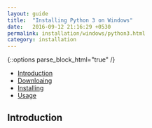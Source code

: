 ```yaml
---
layout: guide
title:  "Installing Python 3 on Windows"
date:   2016-09-12 21:16:29 +0530
permalink: installation/windows/python3.html
category: installation
---
```


{::options parse_block_html="true" /}


* [Introduction](#introduction)
* [Downloaing](#installation)
* [Installing](#installation)
* [Usage]()

<section class="wrapper">



## Introduction


</section>